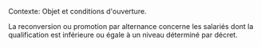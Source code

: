 Contexte: Objet et conditions d'ouverture.

La reconversion ou promotion par alternance concerne les salariés dont la qualification est inférieure ou égale à un niveau déterminé par décret.